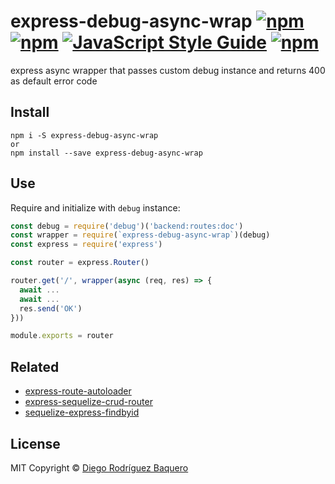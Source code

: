 # express-debug-async-wrap [![npm](https://img.shields.io/npm/v/express-debug-async-wrap.svg?style=flat-square)]() [![npm](https://img.shields.io/npm/dm/express-debug-async-wrap.svg?style=flat-square)]() [![JavaScript Style Guide](https://img.shields.io/badge/code_style-standard-brightgreen.svg?style=flat-square)](https://standardjs.com) [![npm](https://img.shields.io/npm/l/express-debug-async-wrap.svg?style=flat-square)](LICENSE)
express async wrapper that passes custom debug instance and returns 400 as default error code

## Install

```
npm i -S express-debug-async-wrap
or
npm install --save express-debug-async-wrap
```

## Use

Require and initialize with `debug` instance:

```js
const debug = require('debug')('backend:routes:doc')
const wrapper = require(`express-debug-async-wrap`)(debug)
const express = require('express')

const router = express.Router()

router.get('/', wrapper(async (req, res) => {
  await ...
  await ...
  res.send('OK')
}))

module.exports = router
```

## Related

- [express-route-autoloader](https://github.com/DiegoRBaquero/express-route-autoloader)
- [express-sequelize-crud-router](https://github.com/DiegoRBaquero/express-sequelize-crud-router)
- [sequelize-express-findbyid](https://github.com/DiegoRBaquero/sequelize-express-findbyid)


## License

MIT Copyright © [Diego Rodríguez Baquero](https://diegorbaquero.com)